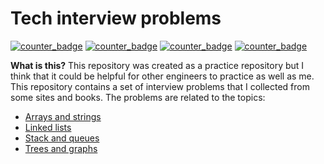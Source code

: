 # Tech interview problems

[![counter_badge](https://img.shields.io/badge/arrays_and_strings-1-blue)](https://img.shields.io/badge/arrays_and_strings-1-blue) [![counter_badge](https://img.shields.io/badge/linked_lists-0-blue)](https://img.shields.io/badge/linked_lists-0-blue) [![counter_badge](https://img.shields.io/badge/stack_and_queues-0-blue)](https://img.shields.io/badge/stack_and_queues-0-blue) [![counter_badge](https://img.shields.io/badge/trees_and_graphs-0-blue)](https://img.shields.io/badge/trees_and_graphs-0-blue)

**What is this?** This repository was created as a practice repository but I think that it could be helpful for other engineers to practice as well as me. This repository contains a set of interview problems that I collected from some sites and books. The problems are related to the topics:

* [Arrays and strings](./arrays_and_strings/README.md)
* [Linked lists](./linked_lists/README.md)
* [Stack and queues](./stack_and_queues/README.md)
* [Trees and graphs](./trees_and_graphs/README.md)
